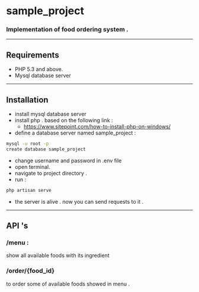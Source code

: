 sample_project
===============

### Implementation of food ordering system .

---
 Requirements
---

- PHP 5.3 and above.
- Mysql database server
---

 Installation
---
- install mysql database server
- install php . based on the following link : 
  - https://www.sitepoint.com/how-to-install-php-on-windows/
- define a database server named sample_project :


```sh
mysql -u root -p 
create database sample_project
```

- change username and password in .env file
- open terminal.
- navigate to project directory . 
- run :

```sh
php artisan serve
```
- the server is alive . now you can send requests to it . 

---
API 's
---
### /menu : 
show all available foods with its ingredient

### /order/{food_id}
to order some of available foods showed in menu . 
